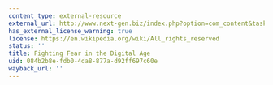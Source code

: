 ```yaml
---
content_type: external-resource
external_url: http://www.next-gen.biz/index.php?option=com_content&task=view&id=1969&Itemid=35
has_external_license_warning: true
license: https://en.wikipedia.org/wiki/All_rights_reserved
status: ''
title: Fighting Fear in the Digital Age
uid: 084b2b8e-fdb0-4da8-877a-d92ff697c60e
wayback_url: ''
---
```

